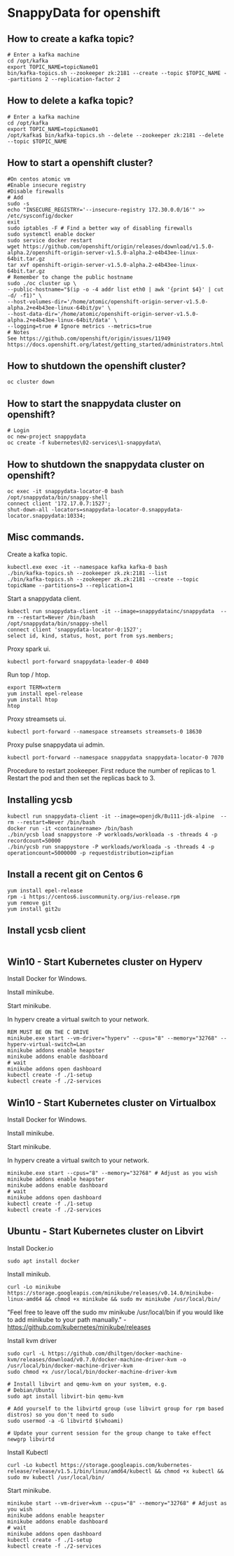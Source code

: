 # SnappyData for openshift
## How to create a kafka topic?

```
# Enter a kafka machine
cd /opt/kafka
export TOPIC_NAME=topicName01
bin/kafka-topics.sh --zookeeper zk:2181 --create --topic $TOPIC_NAME --partitions 2 --replication-factor 2
```

## How to delete a kafka topic?

```
# Enter a kafka machine
cd /opt/kafka
export TOPIC_NAME=topicName01
/opt/kafka$ bin/kafka-topics.sh --delete --zookeeper zk:2181 --delete --topic $TOPIC_NAME
```

## How to start a openshift cluster?

```
#On centos atomic vm
#Enable insecure registry
#Disable firewalls
# Add
sudo -s
echo "INSECURE_REGISTRY='--insecure-registry 172.30.0.0/16'" >> /etc/sysconfig/docker
exit
sudo iptables -F # Find a better way of disabling firewalls
sudo systemctl enable docker
sudo service docker restart
wget https://github.com/openshift/origin/releases/download/v1.5.0-alpha.2/openshift-origin-server-v1.5.0-alpha.2-e4b43ee-linux-64bit.tar.gz
tar xvf openshift-origin-server-v1.5.0-alpha.2-e4b43ee-linux-64bit.tar.gz
# Remember to change the public hostname
sudo ./oc cluster up \
--public-hostname="$(ip -o -4 addr list eth0 | awk '{print $4}' | cut -d/ -f1)" \
--host-volumes-dir='/home/atomic/openshift-origin-server-v1.5.0-alpha.2+e4b43ee-linux-64bit/pv' \
--host-data-dir='/home/atomic/openshift-origin-server-v1.5.0-alpha.2+e4b43ee-linux-64bit/data' \
--logging=true # Ignore metrics --metrics=true
# Notes
See https://github.com/openshift/origin/issues/11949
https://docs.openshift.org/latest/getting_started/administrators.html
```

## How to shutdown the openshift cluster?

```
oc cluster down
```

## How to start the snappydata cluster on openshift?

```
# Login
oc new-project snappydata
oc create -f kubernetes\02-services\1-snappydata\
```

## How to shutdown the snappydata cluster on openshift?

```
oc exec -it snappydata-locator-0 bash
/opt/snappydata/bin/snappy-shell
connect client '172.17.0.7:1527';
shut-down-all -locators=snappydata-locator-0.snappydata-locator.snappydata:10334;
```

## Misc commands.

Create a kafka topic.

```
kubectl.exe exec -it --namespace kafka kafka-0 bash
./bin/kafka-topics.sh --zookeeper zk.zk:2181 --list
./bin/kafka-topics.sh --zookeeper zk.zk:2181 --create --topic topicName --partitions=3 --replication=1
```

Start a snappydata client.

```
kubectl run snappydata-client -it --image=snappydatainc/snappydata  --rm --restart=Never /bin/bash
/opt/snappydata/bin/snappy-shell
connect client 'snappydata-locator-0:1527';
select id, kind, status, host, port from sys.members;
```

Proxy spark ui.

```
kubectl port-forward snappydata-leader-0 4040
```

Run top / htop.

```
export TERM=xterm
yum install epel-release
yum install htop
htop
```

Proxy streamsets ui.

```
kubectl port-forward --namespace streamsets streamsets-0 18630
```

Proxy pulse snappydata ui admin.

```
kubectl port-forward --namespace snappydata snappydata-locator-0 7070
```

Procedure to restart zookeeper. First reduce the number of replicas to 1. Restart the pod and then set the replicas back to 3.

## Installing ycsb
```
kubectl run snappydata-client -it --image=openjdk/8u111-jdk-alpine  --rm --restart=Never /bin/bash
docker run -it <containername> /bin/bash
./bin/ycsb load snappystore -P workloads/workloada -s -threads 4 -p recordcount=50000
./bin/ycsb run snappystore -P workloads/workloada -s -threads 4 -p operationcount=5000000 -p requestdistribution=zipfian
```

## Install a recent git on Centos 6

```
yum install epel-release
rpm -i https://centos6.iuscommunity.org/ius-release.rpm
yum remove git
yum install git2u
```

## Install ycsb client

```
```

## Win10 - Start Kubernetes cluster on Hyperv

Install Docker for Windows.

Install minikube.

Start minikube.

In hyperv create a virtual switch to your network.

```
REM MUST BE ON THE C DRIVE
minikube.exe start --vm-driver="hyperv" --cpus="8" --memory="32768" --hyperv-virtual-switch=Lan
minikube addons enable heapster
minikube addons enable dashboard
# wait
minikube addons open dashboard
kubectl create -f ./1-setup
kubectl create -f ./2-services
```

## Win10 - Start Kubernetes cluster on Virtualbox

Install Docker for Windows.

Install minikube.

Start minikube.

In hyperv create a virtual switch to your network.

```
minikube.exe start --cpus="8" --memory="32768" # Adjust as you wish
minikube addons enable heapster
minikube addons enable dashboard
# wait
minikube addons open dashboard
kubectl create -f ./1-setup
kubectl create -f ./2-services
```

## Ubuntu - Start Kubernetes cluster on Libvirt

Install Docker.io

```
sudo apt install docker
```

Install minikub.  

```
curl -Lo minikube https://storage.googleapis.com/minikube/releases/v0.14.0/minikube-linux-amd64 && chmod +x minikube && sudo mv minikube /usr/local/bin/
```

"Feel free to leave off the sudo mv minikube /usr/local/bin if you would like to add minikube to your path manually." - https://github.com/kubernetes/minikube/releases

Install kvm driver

```
sudo curl -L https://github.com/dhiltgen/docker-machine-kvm/releases/download/v0.7.0/docker-machine-driver-kvm -o /usr/local/bin/docker-machine-driver-kvm
sudo chmod +x /usr/local/bin/docker-machine-driver-kvm

# Install libvirt and qemu-kvm on your system, e.g.
# Debian/Ubuntu
sudo apt install libvirt-bin qemu-kvm

# Add yourself to the libvirtd group (use libvirt group for rpm based distros) so you don't need to sudo
sudo usermod -a -G libvirtd $(whoami)

# Update your current session for the group change to take effect
newgrp libvirtd
```

Install Kubectl

```
curl -Lo kubectl https://storage.googleapis.com/kubernetes-release/release/v1.5.1/bin/linux/amd64/kubectl && chmod +x kubectl && sudo mv kubectl /usr/local/bin/
```

Start minikube.
```
minikube start --vm-driver=kvm --cpus="8" --memory="32768" # Adjust as you wish
minikube addons enable heapster
minikube addons enable dashboard
# wait
minikube addons open dashboard
kubectl create -f ./1-setup
kubectl create -f ./2-services
```